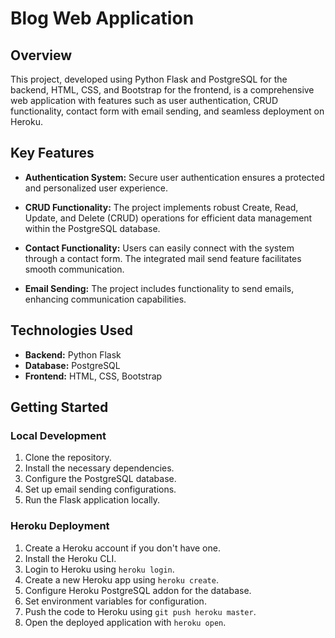 
# Blog Web Application

## Overview

This project, developed using Python Flask and PostgreSQL for the backend, HTML, CSS, and Bootstrap for the frontend, is a comprehensive web application with features such as user authentication, CRUD functionality, contact form with email sending, and seamless deployment on Heroku.

## Key Features

- **Authentication System:** Secure user authentication ensures a protected and personalized user experience.
  
- **CRUD Functionality:** The project implements robust Create, Read, Update, and Delete (CRUD) operations for efficient data management within the PostgreSQL database.
  
- **Contact Functionality:** Users can easily connect with the system through a contact form. The integrated mail send feature facilitates smooth communication.
  
- **Email Sending:** The project includes functionality to send emails, enhancing communication capabilities.

## Technologies Used

- **Backend:** Python Flask
- **Database:** PostgreSQL
- **Frontend:** HTML, CSS, Bootstrap

## Getting Started

### Local Development

1. Clone the repository.
2. Install the necessary dependencies.
3. Configure the PostgreSQL database.
4. Set up email sending configurations.
5. Run the Flask application locally.

### Heroku Deployment

1. Create a Heroku account if you don't have one.
2. Install the Heroku CLI.
3. Login to Heroku using `heroku login`.
4. Create a new Heroku app using `heroku create`.
5. Configure Heroku PostgreSQL addon for the database.
6. Set environment variables for configuration.
7. Push the code to Heroku using `git push heroku master`.
8. Open the deployed application with `heroku open`.
